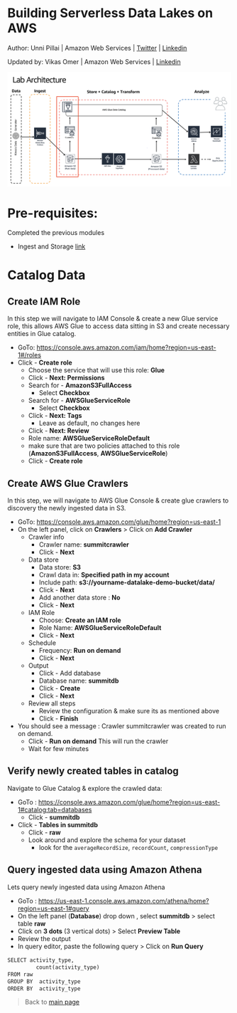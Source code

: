 # Building Serverless Data Lakes on AWS

Author: Unni Pillai | Amazon Web Services | [Twitter](https://twitter.com/unni_k_pillai) | [Linkedin](http://bit.ly/upillai)

Updated by: Vikas Omer | Amazon Web Services | [Linkedin](https://www.linkedin.com/in/vikas-omer/)

![Architecture Diagram](./img/catalog.png)

# Pre-requisites:  
Completed the previous modules   
* Ingest and Storage [link](./modules/ingest.md)

# Catalog Data

## Create IAM Role

In this step we will navigate to IAM Console & create a new Glue service role, this allows AWS Glue to access data sitting in S3 and create necessary entities in Glue catalog.

* GoTo: https://console.aws.amazon.com/iam/home?region=us-east-1#/roles
* Click - **Create role**
    * Choose the service that will use this role: **Glue**
    * Click - **Next: Permissions**
    * Search for - **AmazonS3FullAccess**
        * Select **Checkbox**
    * Search for - **AWSGlueServiceRole**
        * Select **Checkbox**
    * Click - **Next: Tags**
	    * Leave as default, no changes here
    * Click - **Next: Review**
    * Role name: **AWSGlueServiceRoleDefault**
    * make sure that are two policies attached to this role (**AmazonS3FullAccess**, **AWSGlueServiceRole**)
    * Click - **Create role**



## Create AWS Glue Crawlers

In this step, we will navigate to AWS Glue Console & create glue crawlers to discovery the newly ingested data in S3.

* GoTo: https://console.aws.amazon.com/glue/home?region=us-east-1
* On the left panel, click on **Crawlers** > Click on **Add Crawler**
    * Crawler info
        * Crawler name: **summitcrawler**
        * Click - **Next**
    * Data store
        * Data store: **S3**
        * Crawl data in: **Specified path in my account**
        * Include path: **s3://yourname-datalake-demo-bucket/data/**
        * Click - **Next**
        * Add another data store : **No**
        * Click - **Next**
    * IAM Role
        * Choose: **Create an IAM role**
        * Role Name: **AWSGlueServiceRoleDefault**
        * Click - **Next**
    * Schedule
        * Frequency: **Run on demand**
        * Click - **Next**
    * Output
        * Click - Add database
        * Database name: **summitdb**
        * Click - **Create**
        * Click - **Next**
    * Review all steps
        * Review the configuration & make sure its as mentioned above
        * Click - **Finish**
* You should see a message : Crawler summitcrawler was created to run on demand.
    * Click - **Run on demand** This will run the crawler
    * Wait for few minutes

## Verify newly created tables in catalog

Navigate to Glue Catalog & explore the crawled data:

* GoTo : https://console.aws.amazon.com/glue/home?region=us-east-1#catalog:tab=databases 
    * Click - **summitdb**
* Click - **Tables in summitdb**
    * Click - **raw**
    * Look around and explore the schema for your dataset
        * look for the `averageRecordSize`, `recordCount`, `compressionType`

## Query ingested data using Amazon Athena

Lets query newly ingested data using Amazon Athena

* GoTo : https://us-east-1.console.aws.amazon.com/athena/home?region=us-east-1#query
* On the left panel (**Database**) drop down , select **summitdb** > select table **raw**
* Click on **3 dots** (3 vertical dots) > Select **Preview Table**
* Review the output 
* In query editor, paste the following query > Click on **Run Query**

```
SELECT activity_type,
         count(activity_type)
FROM raw
GROUP BY  activity_type
ORDER BY  activity_type
```


> Back to [main page](../readme.md)